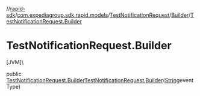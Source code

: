 //[rapid-sdk](../../../../index.md)/[com.expediagroup.sdk.rapid.models](../../index.md)/[TestNotificationRequest](../index.md)/[Builder](index.md)/[TestNotificationRequest.Builder](-test-notification-request.-builder.md)

# TestNotificationRequest.Builder

[JVM]\

public [TestNotificationRequest.Builder](index.md)[TestNotificationRequest.Builder](-test-notification-request.-builder.md)([String](https://docs.oracle.com/javase/8/docs/api/java/lang/String.html)eventType)
